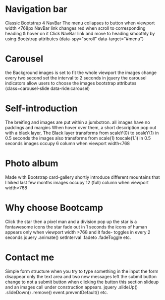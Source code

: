 # Navigation bar
Classic Bootstrap 4 NavBar
The menu collapses to button when viewport width <768px
NavBar link changes red when scroll to corresponding heading & hover on it
Click NavBar link and move to heading smoothly by using
Bootstrap attributes (data-spy="scroll" data-target="#menu")


# Carousel
the Background images is set to fit the whole viewport
the images change every two second
set the interval to 2 seconds in jquery 
the carousel indicators allow users to choose the images
bootstrap attributes (class=carousel-slide data-ride:carousel)


# Self-introduction
The breifing and images are put within a jumbotron.
all images have no paddings and margins
When hover over them, a short description pop out with a black layer,
The Black layer transforms from scaleY(0) to scaleY(1) in 0.5 seconds
the images also transforms from scale(1) toscale(1.1)  in 0.5 seconds
images occupy 6 column when viewport width<768

# Photo album
Made with Bootstrap card-gallery
shortly introduce different mountains that I hiked last few months
images occupy 12 (full) column when viewport width<768

# Why choose Bootcamp
Click the star then a pixel man and a division pop up
the star is a fontawesome icons
the star fade out in 1 seconds
the icons of human appears only when viewport width >768 and it fade- toggles in every 2 seconds
jquery .animate() setInterval .fadeto .fadeToggle etc.

# Contact me
Simple form structure
when you try to type something in the input the form disappear 
only the text area and two new messages left
the submit button change to not a submit button
when clicking the button this section slideup and an images call under construction appears.
jquery .slideUp() .slideDown() .remove() event.preventDefault() etc.
